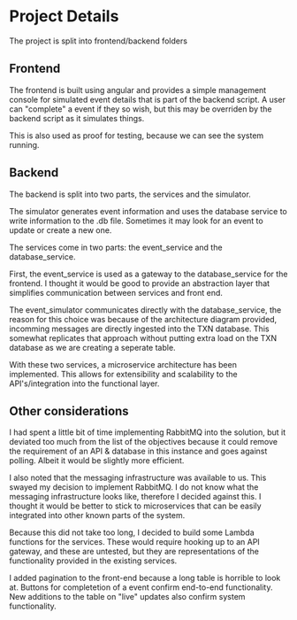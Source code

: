 # Project Details

The project is split into frontend/backend folders

## Frontend
The frontend is built using angular and provides a simple management console for simulated event details that is part of the backend script. A user can "complete" a event if they so wish, but this may be overriden by the backend script as it simulates things.

This is also used as proof for testing, because we can see the system running.

## Backend

The backend is split into two parts, the services and the simulator.

The simulator generates event information and uses the database service to write information to the .db file. Sometimes it may look for an event to update or create a new one.

The services come in two parts: the event_service and the database_service.

First, the event_service is used as a gateway to the database_service for the frontend. I thought it would be good to provide an abstraction layer that simplifies communication between services and front end.

The event_simulator communicates directly with the database_service, the reason for this choice was because of the architecture diagram provided, incomming messages are directly ingested into the TXN database. This somewhat replicates that approach without putting extra load on the TXN database as we are creating a seperate table.

With these two services, a microservice architecture has been implemented. This allows for extensibility and scalability to the API's/integration into the functional layer.

## Other considerations

I had spent a little bit of time implementing RabbitMQ into the solution, but it deviated too much from the list of the objectives because it could remove the requirement of an API & database in this instance and goes against polling. Albeit it would be slightly more efficient.

I also noted that the messaging infrastructure was available to us. This swayed my decision to implement RabbitMQ. I do not know what the messaging infrastructure looks like, therefore I decided against this. I thought it would be better to stick to microservices that can be easily integrated into other known parts of the system.

Because this did not take too long, I decided to build some Lambda functions for the services. These would require hooking up to an API gateway, and these are untested, but they are representations of the functionality provided in the existing services.

I added pagination to the front-end because a long table is horrible to look at. Buttons for completetion of a event confirm end-to-end functionality. New additions to the table on "live" updates also confirm system functionality.



